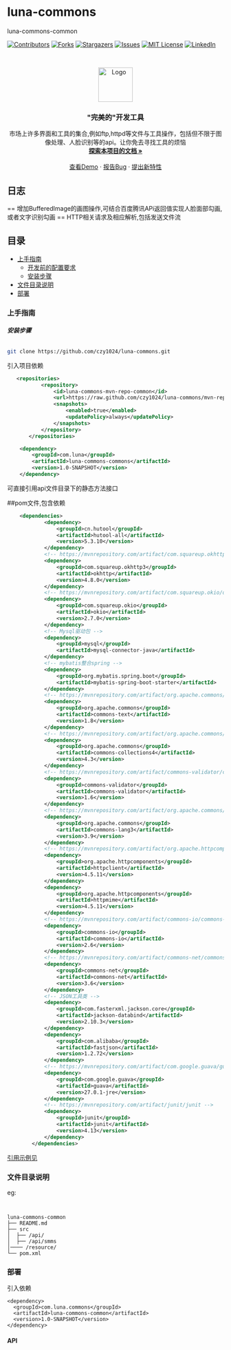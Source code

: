 

# luna-commons

luna-commons-common

<!-- PROJECT SHIELDS -->

[![Contributors][contributors-shield]][contributors-url]
[![Forks][forks-shield]][forks-url]
[![Stargazers][stars-shield]][stars-url]
[![Issues][issues-shield]][issues-url]
[![MIT License][license-shield]][license-url]
[![LinkedIn][linkedin-shield]][linkedin-url]

<!-- PROJECT LOGO -->
<br />

<p align="center">
  <a href="https://github.com/czy1024/luna-commons/">
    <img src="https://i.loli.net/2020/07/28/5MzIVArBZyp8NgX.png" alt="Logo" width="80" height="80">
  </a>

  <h3 align="center">"完美的"开发工具</h3>
  <p align="center">
    市场上许多界面和工具的集合,例如ftp,httpd等文件与工具操作，包括但不限于图像处理、人脸识别等的api。让你免去寻找工具的烦恼
    <br />
    <a href="https://github.com/czy1024/luna-commons"><strong>探索本项目的文档 »</strong></a>
    <br />
    <br />
    <a href="">查看Demo</a>
    ·
    <a href="">报告Bug</a>
    ·
    <a href="https://github.com/czy1024/luna-commons/issues">提出新特性</a>
  </p>

</p>

## 日志
== 增加BufferedImage的画图操作,可结合百度腾讯APi返回值实现人脸面部勾画,或者文字识别勾画
== HTTP相关请求及相应解析,包括发送文件流
 
## 目录

- [上手指南](#上手指南)
  - [开发前的配置要求](#开发前的配置要求)
  - [安装步骤](#安装步骤)
- [文件目录说明](#文件目录说明)
- [部署](#部署)


### 上手指南


###### **安装步骤**

```sh
git clone https://github.com/czy1024/luna-commons.git
```

引入项目依赖

```xml
   <repositories>
           <repository>
               <id>luna-commons-mvn-repo-common</id>
               <url>https://raw.github.com/czy1024/luna-commons/mvn-repo-luna-commons-common/</url>
               <snapshots>
                   <enabled>true</enabled>
                   <updatePolicy>always</updatePolicy>
               </snapshots>
           </repository>
       </repositories>

    <dependency>
        <groupId>com.luna</groupId>
        <artifactId>luna-commons-commons</artifactId>
        <version>1.0-SNAPSHOT</version>
    </dependency>
```
可直接引用api文件目录下的静态方法接口

##pom文件,包含依赖

```xml
    <dependencies>
            <dependency>
                <groupId>cn.hutool</groupId>
                <artifactId>hutool-all</artifactId>
                <version>5.3.10</version>
            </dependency>
            <!-- https://mvnrepository.com/artifact/com.squareup.okhttp3/okhttp -->
            <dependency>
                <groupId>com.squareup.okhttp3</groupId>
                <artifactId>okhttp</artifactId>
                <version>4.8.0</version>
            </dependency>
            <!-- https://mvnrepository.com/artifact/com.squareup.okio/okio -->
            <dependency>
                <groupId>com.squareup.okio</groupId>
                <artifactId>okio</artifactId>
                <version>2.7.0</version>
            </dependency>
            <!-- Mysql驱动包 -->
            <dependency>
                <groupId>mysql</groupId>
                <artifactId>mysql-connector-java</artifactId>
            </dependency>
            <!-- mybatis整合spring -->
            <dependency>
                <groupId>org.mybatis.spring.boot</groupId>
                <artifactId>mybatis-spring-boot-starter</artifactId>
            </dependency>
            <!-- https://mvnrepository.com/artifact/org.apache.commons/commons-text -->
            <dependency>
                <groupId>org.apache.commons</groupId>
                <artifactId>commons-text</artifactId>
                <version>1.8</version>
            </dependency>
            <!-- https://mvnrepository.com/artifact/org.apache.commons/commons-collections4 -->
            <dependency>
                <groupId>org.apache.commons</groupId>
                <artifactId>commons-collections4</artifactId>
                <version>4.3</version>
            </dependency>
            <!-- https://mvnrepository.com/artifact/commons-validator/commons-validator -->
            <dependency>
                <groupId>commons-validator</groupId>
                <artifactId>commons-validator</artifactId>
                <version>1.6</version>
            </dependency>
            <!-- https://mvnrepository.com/artifact/org.apache.commons/commons-lang3 -->
            <dependency>
                <groupId>org.apache.commons</groupId>
                <artifactId>commons-lang3</artifactId>
                <version>3.9</version>
            </dependency>
            <!-- https://mvnrepository.com/artifact/org.apache.httpcomponents/httpclient -->
            <dependency>
                <groupId>org.apache.httpcomponents</groupId>
                <artifactId>httpclient</artifactId>
                <version>4.5.11</version>
            </dependency>
            <dependency>
                <groupId>org.apache.httpcomponents</groupId>
                <artifactId>httpmime</artifactId>
                <version>4.5.11</version>
            </dependency>
            <!-- https://mvnrepository.com/artifact/commons-io/commons-io -->
            <dependency>
                <groupId>commons-io</groupId>
                <artifactId>commons-io</artifactId>
                <version>2.6</version>
            </dependency>
            <!-- https://mvnrepository.com/artifact/commons-net/commons-net -->
            <dependency>
                <groupId>commons-net</groupId>
                <artifactId>commons-net</artifactId>
                <version>3.6</version>
            </dependency>
            <!-- JSON工具类 -->
            <dependency>
                <groupId>com.fasterxml.jackson.core</groupId>
                <artifactId>jackson-databind</artifactId>
                <version>2.10.3</version>
            </dependency>
            <dependency>
                <groupId>com.alibaba</groupId>
                <artifactId>fastjson</artifactId>
                <version>1.2.72</version>
            </dependency>
            <!-- https://mvnrepository.com/artifact/com.google.guava/guava -->
            <dependency>
                <groupId>com.google.guava</groupId>
                <artifactId>guava</artifactId>
                <version>27.0.1-jre</version>
            </dependency>
            <!-- https://mvnrepository.com/artifact/junit/junit -->
            <dependency>
                <groupId>junit</groupId>
                <artifactId>junit</artifactId>
                <version>4.13</version>
            </dependency>
        </dependencies>
```


[引用示例见](https://github.com/czy1024/luna-commons/tree/master/luna-commons-baidu)


### 文件目录说明
eg:

```


luna-commons-common
├── README.md
├── src
│  ├── /api/
│  ├── /api/smms
│──── /resource/
└── pom.xml
```


### 部署

引入依赖

```text
<dependency>
  <groupId>com.luna.commons</groupId>
  <artifactId>luna-commons-common</artifactId>
  <version>1.0-SNAPSHOT</version>
</dependency>
```


#### API



<!-- links -->
[your-project-path]:czy1024/luna-commons
[contributors-shield]: https://img.shields.io/github/contributors/czy1024/luna-commons.svg?style=flat-square
[contributors-url]: https://github.com/czy1024/luna-commons/graphs/contributors
[forks-shield]: https://img.shields.io/github/forks/czy1024/luna-commons.svg?style=flat-square
[forks-url]: https://github.com/czy1024/luna-commons/network/members
[stars-shield]: https://img.shields.io/github/stars/czy1024/luna-commons.svg?style=flat-square
[stars-url]: https://github.com/czy1024/luna-commons/stargazers
[issues-shield]: https://img.shields.io/github/issues/czy1024/luna-commons.svg?style=flat-square
[issues-url]: https://img.shields.io/github/issues/czy1024/luna-commons.svg
[license-shield]: https://img.shields.io/github/license/czy1024/luna-commons.svg?style=flat-square
[license-url]: https://github.com/czy1024/luna-commons/blob/master/LICENSE.txt
[linkedin-shield]: https://img.shields.io/badge/-LinkedIn-black.svg?style=flat-square&logo=linkedin&colorB=555
[linkedin-url]: https://linkedin.com/in/luna-commons




